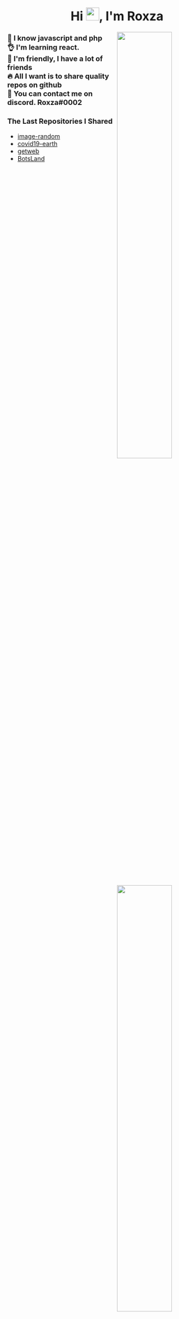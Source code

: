 <h1 align="center">Hi <img src="https://raw.githubusercontent.com/MartinHeinz/MartinHeinz/master/wave.gif" width="30px">, I'm Roxza</h1>

<img width="50%" align="right" src="https://github-readme-stats.vercel.app/api?username=roxza&count_private=true&show_icons=true&theme=dark&hide_border=true&include_all_commits=true">
<img width="50%" height="1px" align="right" src="https://i.imgur.com/DkKayja.png">
<img width="50%" align="right" src="https://github-readme-stats.vercel.app/api/top-langs/?username=roxza&theme=dark&hide_border=true&layout=compact">

<h3 align="left">
📖️ I know javascript and php<br>
👌️ I'm learning react. <br>
💙️ I'm friendly, I have a lot of friends <br>
🔥️ All I want is to share quality repos on github <br>
🍍️ You can contact me on discord. Roxza#0002 <br>
</h3>

### The Last Repositories I Shared

- [image-random](https://github.com/Roxza/image-random)
- [covid19-earth](https://github.com/Roxza/covid19-earth)
- [getweb](https://github.com/Roxza/getweb)
- [BotsLand](https://github.com/Roxza/BotsLand)


